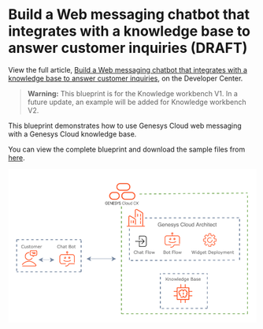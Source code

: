 # Build a Web messaging chatbot that integrates with a knowledge base to answer customer inquiries (DRAFT)
View the full article, [Build a Web messaging chatbot that integrates with a knowledge base to answer customer inquiries](https://developer.genesys.cloud/blueprints/web-messaging-chatbot-with-knowledge-base "Build a Web messaging chatbot that integrates with a knowledge base to answer customer inquiries"), on the Developer Center. 

>**Warning:** This blueprint is for the Knowledge workbench V1.  In a future update, an example will be added for Knowledge workbench V2. 

This blueprint demonstrates how to use Genesys Cloud web messaging with a Genesys Cloud knowledge base.


You can view the complete blueprint and download the sample files from [here](https://github.com/GenesysCloudBlueprints/web-messaging-chatbot-with-knowledge-base "Build a Web messaging chatbot that integrates with a knowledge base to answer customer inquiries").

![Overview](blueprint/images/flowchart.png "Overview")
